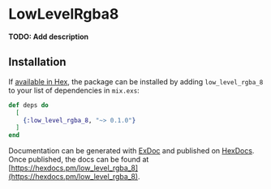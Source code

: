 # LowLevelRgba8

**TODO: Add description**

## Installation

If [available in Hex](https://hex.pm/docs/publish), the package can be installed
by adding `low_level_rgba_8` to your list of dependencies in `mix.exs`:

```elixir
def deps do
  [
    {:low_level_rgba_8, "~> 0.1.0"}
  ]
end
```

Documentation can be generated with [ExDoc](https://github.com/elixir-lang/ex_doc)
and published on [HexDocs](https://hexdocs.pm). Once published, the docs can
be found at [https://hexdocs.pm/low_level_rgba_8](https://hexdocs.pm/low_level_rgba_8).

